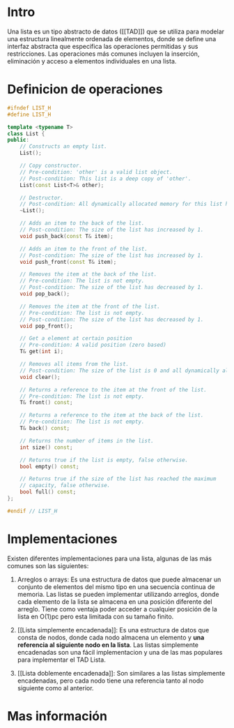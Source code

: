 # Intro

Una lista es un tipo abstracto de datos ([[TAD]]) que se utiliza para modelar una estructura linealmente ordenada de elementos, donde se define una interfaz abstracta que especifica las operaciones permitidas y sus restricciones. Las operaciones más comunes incluyen la inserción, eliminación y acceso a elementos individuales en una lista.

# Definicion de operaciones

```cpp
#ifndef LIST_H
#define LIST_H

template <typename T>
class List {
public:
    // Constructs an empty list.
    List();

    // Copy constructor.
    // Pre-condition: 'other' is a valid list object.
    // Post-condition: This list is a deep copy of 'other'.
    List(const List<T>& other);

    // Destructor.
    // Post-condition: All dynamically allocated memory for this list has been freed.
    ~List();

    // Adds an item to the back of the list.
    // Post-condition: The size of the list has increased by 1.
    void push_back(const T& item);

    // Adds an item to the front of the list.
    // Post-condition: The size of the list has increased by 1.
    void push_front(const T& item);

    // Removes the item at the back of the list.
    // Pre-condition: The list is not empty.
    // Post-condition: The size of the list has decreased by 1.
    void pop_back();

    // Removes the item at the front of the list.
    // Pre-condition: The list is not empty.
    // Post-condition: The size of the list has decreased by 1.
    void pop_front();

	// Get a element at certain position
	// Pre-condition: A valid position (zero based)
	T& get(int i);

    // Removes all items from the list.
    // Post-condition: The size of the list is 0 and all dynamically allocated memory has been freed.
    void clear();

    // Returns a reference to the item at the front of the list.
    // Pre-condition: The list is not empty.
    T& front() const;

    // Returns a reference to the item at the back of the list.
    // Pre-condition: The list is not empty.
    T& back() const;

    // Returns the number of items in the list.
    int size() const;

    // Returns true if the list is empty, false otherwise.
    bool empty() const;

	// Returns true if the size of the list has reached the maximum 
	// capacity, false otherwise. 
	bool full() const;
};

#endif // LIST_H
```

# Implementaciones

Existen diferentes implementaciones para una lista, algunas de las más comunes son las siguientes:

1. Arreglos o arrays: Es una estructura de datos que puede almacenar un conjunto de elementos del mismo tipo en una secuencia continua de memoria. Las listas se pueden implementar utilizando arreglos, donde cada elemento de la lista se almacena en una posición diferente del arreglo. Tiene como ventaja poder acceder a cualquier posición de la lista en O(1)pc pero esta limitada con su tamaño finito.

2. [[Lista simplemente encadenada]]: Es una estructura de datos que consta de nodos, donde cada nodo almacena un elemento y **una referencia al siguiente nodo en la lista**. Las listas simplemente encadenadas son una fácil implementacion y una de las mas populares para implementar el TAD Lista. 

3. [[Lista doblemente encadenada]]: Son similares a las listas simplemente encadenadas, pero cada nodo tiene una referencia tanto al nodo siguiente como al anterior.


# Mas información
